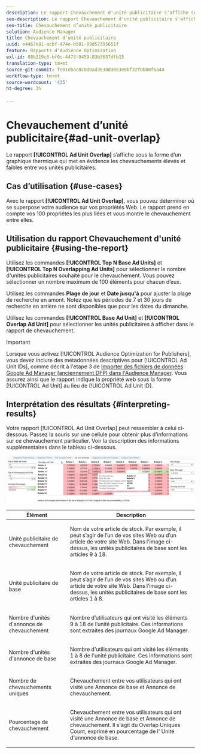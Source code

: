 ```yaml
---
description: Le rapport Chevauchement d'unité publicitaire s'affiche sous forme de graphique à chaleur qui met en évidence les chevauchements élevés et faibles entre vos unités publicitaires.
seo-description: Le rapport Chevauchement d'unité publicitaire s'affiche sous forme de graphique à chaleur qui met en évidence les chevauchements élevés et faibles entre vos unités publicitaires.
seo-title: Chevauchement d’unité publicitaire
solution: Audience Manager
title: Chevauchement d’unité publicitaire
uuid: e4467e81-acbf-474e-b501-89d57395651f
feature: Rapports d’Audience Optimization
exl-id: 08b219c6-bf0c-4473-9459-83b3657dfb15
translation-type: tm+mt
source-git-commit: fe01ebac8c0d0ad3630d3853e0bf32f0b00f6a44
workflow-type: tm+mt
source-wordcount: '435'
ht-degree: 3%

---
```


# Chevauchement d’unité publicitaire{#ad-unit-overlap}

Le rapport **[!UICONTROL Ad Unit Overlap]** s’affiche sous la forme d’un graphique thermique qui met en évidence les chevauchements élevés et faibles entre vos unités publicitaires.

## Cas d’utilisation {#use-cases}

Avec le rapport **[!UICONTROL Ad Unit Overlap]**, vous pouvez déterminer où se superpose votre audience sur vos propriétés Web. Le rapport prend en compte vos 100 propriétés les plus liées et vous montre le chevauchement entre elles.

## Utilisation du rapport Chevauchement d&#39;unité publicitaire {#using-the-report}

Utilisez les commandes **[!UICONTROL Top N Base Ad Units]** et **[!UICONTROL Top N Overlapping Ad Units]** pour sélectionner le nombre d&#39;unités publicitaires souhaité pour le chevauchement. Vous pouvez sélectionner un nombre maximum de 100 éléments pour chacun d’eux.

Utilisez les commandes **Plage de jour** et **Date jusqu&#39;à** pour ajuster la plage de recherche en amont. Notez que les périodes de 7 et 30 jours de recherche en arrière ne sont disponibles que pour les dates du dimanche.

Utilisez les commandes **[!UICONTROL Base Ad Unit]** et **[!UICONTROL Overlap Ad Unit]** pour sélectionner les unités publicitaires à afficher dans le rapport de chevauchement.

>[!IMPORTANT]
>
>Lorsque vous activez [!UICONTROL Audience Optimization for Publishers], vous devez inclure des métadonnées descriptives pour [!UICONTROL Ad Unit IDs], comme décrit à l&#39;étape 3 de [Importer des fichiers de données Google Ad Manager (anciennement DFP) dans l&#39;Audience Manager](../../../reporting/audience-optimization-reports/aor-publishers/import-dfp.md). Vous assurez ainsi que le rapport indique la propriété web sous la forme [!UICONTROL Ad Unit] au lieu de [!UICONTROL Ad Unit ID].

## Interprétation des résultats {#interpreting-results}

Votre rapport [!UICONTROL Ad Unit Overlap] peut ressembler à celui ci-dessous. Passez la souris sur une cellule pour obtenir plus d’informations sur ce chevauchement particulier. Voir la description des informations supplémentaires dans le tableau ci-dessous.

![](assets/publisher_ad_unit_overlap.png)

<table id="table_22340F45B1B94D3796174CB30A60E212"> 
 <thead> 
  <tr> 
   <th colname="col1" class="entry"> Élément </th> 
   <th colname="col2" class="entry"> Description </th> 
  </tr>
 </thead>
 <tbody> 
  <tr> 
   <td colname="col1"> <p><span class="wintitle"> Unité publicitaire de chevauchement</span> </p> </td> 
   <td colname="col2"> <p>Nom de votre article de stock. Par exemple, il peut s’agir de l’un de vos sites Web ou d’un article de votre site Web. Dans l'image ci-dessus, les unités publicitaires de base sont les articles 9 à 18. </p> </td> 
  </tr> 
  <tr> 
   <td colname="col1"> <p><span class="wintitle"> Unité publicitaire de base</span> </p> </td> 
   <td colname="col2"> <p>Nom de votre article de stock. Par exemple, il peut s’agir de l’un de vos sites Web ou d’un article de votre site Web. Dans l’image ci-dessus, les unités publicitaires de base sont les articles 1 à 8. </p> </td> 
  </tr> 
  <tr> 
   <td colname="col1"> <p><span class="wintitle"> Nombre d'unités d'annonce de chevauchement</span> </p> </td> 
   <td colname="col2"> <p>Nombre d’utilisateurs qui ont visité les éléments 9 à 18 de l’unité publicitaire. Ces informations sont extraites des journaux Google Ad Manager. </p> </td> 
  </tr> 
  <tr> 
   <td colname="col1"> <p><span class="wintitle"> Nombre d'unités d'annonce de base</span> </p> </td> 
   <td colname="col2"> <p>Nombre d'utilisateurs qui ont visité les éléments 1 à 8 de l'unité publicitaire. Ces informations sont extraites des journaux Google Ad Manager. </p> </td> 
  </tr> 
  <tr> 
   <td colname="col1"> <p><span class="wintitle"> Nombre de chevauchements uniques</span> </p> </td> 
   <td colname="col2"> <p>Chevauchement entre vos utilisateurs qui ont visité une <span class="wintitle"> Annonce de base</span> et <span class="wintitle"> Annonce de chevauchement</span>. </p> </td> 
  </tr> 
  <tr> 
   <td colname="col1"> <p><span class="wintitle"> Pourcentage de chevauchement</span> </p> </td> 
   <td colname="col2"> <p>Chevauchement entre vos utilisateurs qui ont visité une <span class="wintitle"> Annonce de base</span> et <span class="wintitle"> Annonce de chevauchement</span>. Il s'agit du <span class="wintitle"> Overlap Uniques Count</span>, exprimé en pourcentage de l'<span class="wintitle"> Unité d'annonce de base</span>. </p> </td> 
  </tr> 
 </tbody> 
</table>
